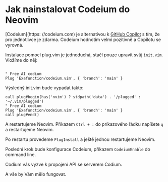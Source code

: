  # Jak nainstalovat Codeium do Neovim

[Codeium](https: //codeium.com) je alternativou k [GitHub Copilot](https://github.com/features/copilothttps://github.com/features/copilot) s tím, že pro jednotlivce je zdarma. Codeium hodnotím velmi pozitivně a Copilotu se vyrovná.

Instalace pomocí plug.vim je jednoduchá, stačí pouze upravit svůj `init.vim`.
Vložíme do něj:
```

" Free AI codium
Plug 'Exafunction/codeium.vim', { 'branch': 'main' }
```
Výsledný init.vim bude vypadat takto:
```
call plug#begin(has('nvim') ? stdpath('data') . '/plugged' : '~/.vim/plugged')
" Free AI codium
Plug 'Exafunction/codeium.vim', { 'branch': 'main' }
call plug#end()
```


A restartujeme Neovim. Příkazem `Ctrl + :` do príkazového řádku napíšete `q` a restartujeme Neovim.

Po restartu provedeme `PlugInstall` a ještě jednou restartujeme Neovim.

Poslední krok bude konfigurace Codeium, příkazem `CodeiumEnable` do command line.

Codium vás vyzve k propojení API se serverem Codium.

A vše by Vám mělo fungovat.
